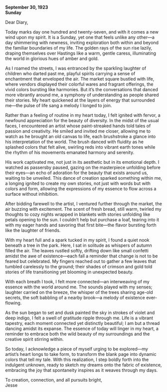 
**September 30, 1923**  
**Sunday**  

Dear Diary,

Today marks day one hundred and twenty-seven, and with it comes a new wind upon my spirit. It is a Sunday, yet one that feels unlike any other—a day shimmering with newness, inviting exploration both within and beyond the familiar boundaries of my life. The golden rays of the sun rise lazily, draping themselves over Hastings like a warm, gentle caress, illuminating the world in glorious hues of amber and gold.

As I roamed the streets, I was entranced by the sparkling laughter of children who darted past me, playful spirits carrying a sense of enchantment that enveloped the air. The market square bustled with life, where vendors displayed their colorful wares and fragrant offerings, the vivid colors bursting like harmonies. But it’s the conversations that danced more vibrantly around me, a symphony of understanding as people shared their stories. My heart quickened at the layers of energy that surrounded me—the pulse of life sang a melody I longed to join.

Rather than a feeling of routine in my heart today, I felt ignited with fervor, a newfound appreciation for the beauty of diversity. In the midst of the usual faces, I encountered an artist whose paint-streaked hands told tales of passion and creativity. He smiled and invited me closer, allowing me to watch as he brought an old canvas to life, each brushstroke a glance into his interpretation of the world. The brush danced with fluidity as he splashed colors that felt alive, swirling reds into vibrant earth tones while the rhythm of his movements emanated harmony and serenity.

His work captivated me, not just in its aesthetic but in its emotional depth. I watched as passersby paused, gazing on the masterpiece unfolding before their eyes—an echo of adoration for the beauty that exists around us, waiting to be unveiled. This dance of creation sparked something within me, a longing ignited to create my own stories, not just with words but with colors and form, allowing the expressions of my essence to flow across a surface without inhibition.

After bidding farewell to the artist, I ventured further through the market, the air buzzing with excitement. The scent of fresh bread, still warm, twirled my thoughts to cozy nights wrapped in blankets with stories unfolding like petals opening to the sun. I couldn’t help but purchase a loaf, tearing into it with my eager hands and savoring that first bite—the flavor bursting forth like the laughter of friends.

With my heart full and a spark tucked in my spirit, I found a quiet nook beneath a tree in the park. Here, I sat in solitude as whispers of autumn filled the air. The leaves rustled softly, drifting down like small confetti amidst the awe of existence—each fall a reminder that change is not to be feared but celebrated. My fingers reached out to gather a few leaves that tumbled carelessly to the ground; their shades of crimson and gold told stories of life transitioning yet blooming in unexpected beauty.

With each breath I took, I felt more connected—an interweaving of my essence with the world around me. The sounds played with my senses; laughter carried on the breeze, the whisper of the trees sharing age-old secrets, the soft babbling of a nearby brook—a melody of existence ever-flowing.

As the sun began to set and dusk painted the sky in strokes of violet and deep indigo, I felt a swell of gratitude ripple through me. Life is a vibrant tapestry, each moment connected yet distinctly beautiful; I am but a thread dancing amidst its expanse. The essence of today will linger in my heart, a reminder to embrace both the wild beauty of my surroundings and the creative spirit stirring within.

So today, I acknowledge a piece of myself urging to be explored—my artist’s heart longs to take form, to transform the blank page into dynamic colors that tell my tale. With this realization, I step boldly forth into the indulgent unknown, ready to sketch my dreams onto the fabric of existence, embracing the joy that spontaneity inspires as it weaves through my days.

To creation, connection, and all pursuits bright,  
Jesse
